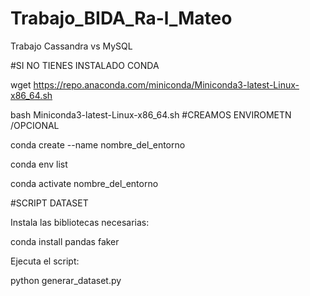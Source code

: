 # Trabajo_BIDA_Ra-l_Mateo
Trabajo Cassandra vs MySQL

#SI NO TIENES INSTALADO CONDA

wget https://repo.anaconda.com/miniconda/Miniconda3-latest-Linux-x86_64.sh

bash Miniconda3-latest-Linux-x86_64.sh
#CREAMOS ENVIROMETN /OPCIONAL

conda create --name nombre_del_entorno

conda env list

conda activate nombre_del_entorno


#SCRIPT DATASET 

Instala las bibliotecas necesarias:

conda install pandas faker

Ejecuta el script:

python generar_dataset.py

